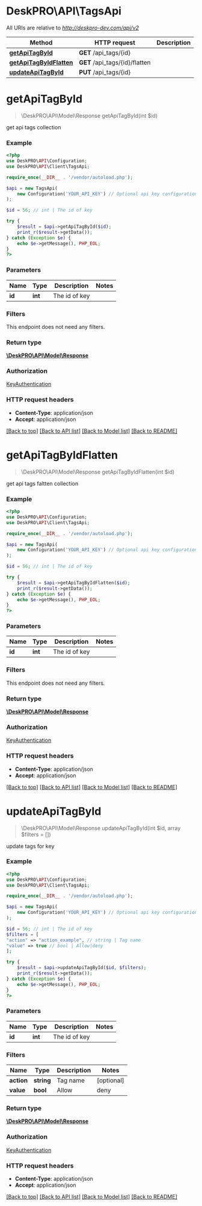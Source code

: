# DeskPRO\API\TagsApi

All URIs are relative to *http://deskpro-dev.com/api/v2*

Method | HTTP request | Description
------------- | ------------- | -------------
[**getApiTagById**](TagsApi.md#getApiTagById) | **GET** /api_tags/{id} | 
[**getApiTagByIdFlatten**](TagsApi.md#getApiTagByIdFlatten) | **GET** /api_tags/{id}/flatten | 
[**updateApiTagById**](TagsApi.md#updateApiTagById) | **PUT** /api_tags/{id} | 


# **getApiTagById**
> \DeskPRO\API\Model\Response getApiTagById(int $id)



get api tags collection

### Example
```php
<?php
use DeskPRO\API\Configuration;
use DeskPRO\API\Client\TagsApi;

require_once(__DIR__ . '/vendor/autoload.php');

$api = new TagsApi(
    new Configuration('YOUR_API_KEY') // Optional api key configuration
);

$id = 56; // int | The id of key

try {
    $result = $api->getApiTagById($id);
    print_r($result->getData());
} catch (Exception $e) {
    echo $e->getMessage(), PHP_EOL;
}
?>
```

### Parameters


Name | Type | Description  | Notes
------------- | ------------- | ------------- | -------------
 **id** | **int**| The id of key |

### Filters
This endpoint does not need any filters.


### Return type

[**\DeskPRO\API\Model\Response**](../Model/Response.md)

### Authorization

[KeyAuthentication](../../README.md#KeyAuthentication)

### HTTP request headers

 - **Content-Type**: application/json
 - **Accept**: application/json

[[Back to top]](#) [[Back to API list]](../../README.md#documentation-for-api-endpoints) [[Back to Model list]](../../README.md#documentation-for-models) [[Back to README]](../../README.md)

# **getApiTagByIdFlatten**
> \DeskPRO\API\Model\Response getApiTagByIdFlatten(int $id)



get api tags faltten collection

### Example
```php
<?php
use DeskPRO\API\Configuration;
use DeskPRO\API\Client\TagsApi;

require_once(__DIR__ . '/vendor/autoload.php');

$api = new TagsApi(
    new Configuration('YOUR_API_KEY') // Optional api key configuration
);

$id = 56; // int | The id of key

try {
    $result = $api->getApiTagByIdFlatten($id);
    print_r($result->getData());
} catch (Exception $e) {
    echo $e->getMessage(), PHP_EOL;
}
?>
```

### Parameters


Name | Type | Description  | Notes
------------- | ------------- | ------------- | -------------
 **id** | **int**| The id of key |

### Filters
This endpoint does not need any filters.


### Return type

[**\DeskPRO\API\Model\Response**](../Model/Response.md)

### Authorization

[KeyAuthentication](../../README.md#KeyAuthentication)

### HTTP request headers

 - **Content-Type**: application/json
 - **Accept**: application/json

[[Back to top]](#) [[Back to API list]](../../README.md#documentation-for-api-endpoints) [[Back to Model list]](../../README.md#documentation-for-models) [[Back to README]](../../README.md)

# **updateApiTagById**
> \DeskPRO\API\Model\Response updateApiTagById(int $id, array $filters = [])



update tags for key

### Example
```php
<?php
use DeskPRO\API\Configuration;
use DeskPRO\API\Client\TagsApi;

require_once(__DIR__ . '/vendor/autoload.php');

$api = new TagsApi(
    new Configuration('YOUR_API_KEY') // Optional api key configuration
);

$id = 56; // int | The id of key
$filters = [
"action" => "action_example", // string | Tag name
"value" => true // bool | Allow|deny
];

try {
    $result = $api->updateApiTagById($id, $filters);
    print_r($result->getData());
} catch (Exception $e) {
    echo $e->getMessage(), PHP_EOL;
}
?>
```

### Parameters


Name | Type | Description  | Notes
------------- | ------------- | ------------- | -------------
 **id** | **int**| The id of key |

### Filters


Name | Type | Description  | Notes
------------- | ------------- | ------------- | -------------
 **action** | **string**| Tag name | [optional]
 **value** | **bool**| Allow|deny | [optional]

### Return type

[**\DeskPRO\API\Model\Response**](../Model/Response.md)

### Authorization

[KeyAuthentication](../../README.md#KeyAuthentication)

### HTTP request headers

 - **Content-Type**: application/json
 - **Accept**: application/json

[[Back to top]](#) [[Back to API list]](../../README.md#documentation-for-api-endpoints) [[Back to Model list]](../../README.md#documentation-for-models) [[Back to README]](../../README.md)

